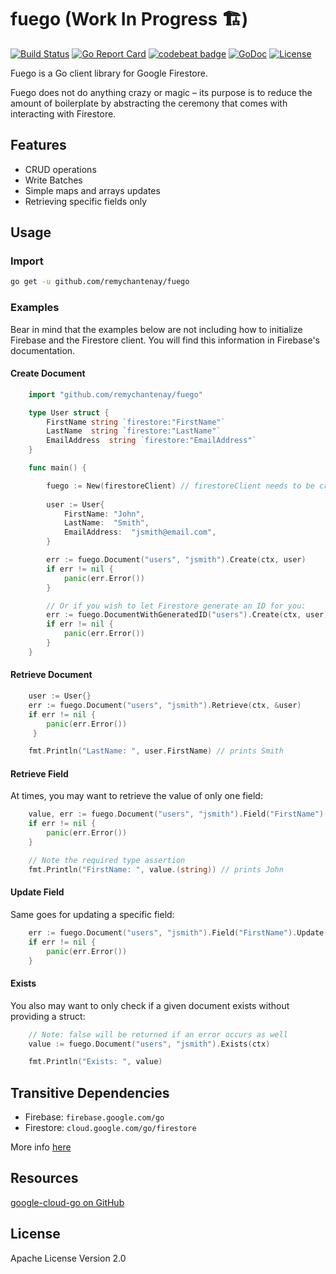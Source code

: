 # fuego (Work In Progress 🏗️)
[![Build Status](https://travis-ci.org/remychantenay/fuego.svg?branch=master)](https://travis-ci.org/remychantenay/fuego)
[![Go Report Card](https://goreportcard.com/badge/github.com/remychantenay/fuego)](https://goreportcard.com/report/github.com/remychantenay/fuego)
[![codebeat badge](https://codebeat.co/badges/60d273d3-08e6-4f48-9c35-86ab75fc1924)](https://codebeat.co/projects/github-com-remychantenay-fuego-master)
[![GoDoc](https://godoc.org/github.com/remychantenay/fuego?status.svg)](https://godoc.org/github.com/remychantenay/fuego)
[![License](https://img.shields.io/badge/License-Apache%202.0-blue.svg)](https://opensource.org/licenses/Apache-2.0)

Fuego is a Go client library for Google Firestore.

Fuego does not do anything crazy or magic – its purpose is to reduce the amount of boilerplate by abstracting the ceremony that comes with interacting with Firestore.

## Features
* CRUD operations
* Write Batches
* Simple maps and arrays updates
* Retrieving specific fields only

## Usage
### Import
```bash
go get -u github.com/remychantenay/fuego
```

### Examples
Bear in mind that the examples below are not including how to initialize Firebase and the Firestore client. You will find this information in Firebase's documentation.
#### Create Document
```go
    import "github.com/remychantenay/fuego"

    type User struct {
        FirstName string `firestore:"FirstName"`
        LastName  string `firestore:"LastName"`
        EmailAddress  string `firestore:"EmailAddress"`
    }

    func main() {

        fuego := New(firestoreClient) // firestoreClient needs to be created beforehand.
        
        user := User{
            FirstName: "John",
            LastName:  "Smith",
            EmailAddress:  "jsmith@email.com",
        }

        err := fuego.Document("users", "jsmith").Create(ctx, user)
        if err != nil {
            panic(err.Error())
        }

        // Or if you wish to let Firestore generate an ID for you:
        err := fuego.DocumentWithGeneratedID("users").Create(ctx, user)
        if err != nil {
            panic(err.Error())
        }
    }
```
#### Retrieve Document
```go
    user := User{}
    err := fuego.Document("users", "jsmith").Retrieve(ctx, &user)
    if err != nil {
        panic(err.Error())
     }

    fmt.Println("LastName: ", user.FirstName) // prints Smith
```

#### Retrieve Field
At times, you may want to retrieve the value of only one field:
```go
    value, err := fuego.Document("users", "jsmith").Field("FirstName").Retrieve(ctx)
    if err != nil {
        panic(err.Error())
    }

    // Note the required type assertion
    fmt.Println("FirstName: ", value.(string)) // prints John
```

#### Update Field
Same goes for updating a specific field:
```go
    err := fuego.Document("users", "jsmith").Field("FirstName").Update(ctx, "Mike")
    if err != nil {
        panic(err.Error())
    }
```

#### Exists
You also may want to only check if a given document exists without providing a struct:
```go
    // Note: false will be returned if an error occurs as well
    value := fuego.Document("users", "jsmith").Exists(ctx)

    fmt.Println("Exists: ", value)
```

## Transitive Dependencies
* Firebase: `firebase.google.com/go`
* Firestore: `cloud.google.com/go/firestore`

More info [here](https://godoc.org/github.com/remychantenay/fuego?imports)

## Resources
[google-cloud-go on GitHub](https://github.com/googleapis/google-cloud-go/tree/master/firestore)

## License
Apache License Version 2.0